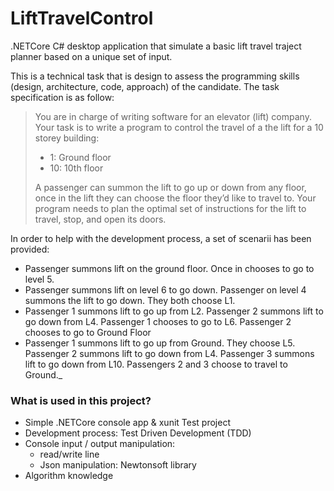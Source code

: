# LiftTravelControl
.NETCore C# desktop application that simulate a basic lift travel traject planner based on a unique set of input.

This is a technical task that is design to assess the programming skills (design, architecture, code, approach) of the candidate. The task specification is as follow:

> You are in charge of writing software for an elevator (lift) company. Your task is to write a program to control the travel of a the lift for a 10 storey building:
>
>  * 1: Ground floor
>  * 10: 10th floor
>
> A passenger can summon the lift to go up or down from any floor, once in the lift they can choose the floor they’d like to travel to. Your program needs to plan the optimal set of instructions for the lift to travel, stop, and open its doors.

In order to help with the development process, a set of scenarii has been provided:

* Passenger summons lift on the ground floor. Once in chooses to go to level 5.
* Passenger summons lift on level 6 to go down. Passenger on level 4 summons the lift to go down. They both choose L1.
* Passenger 1 summons lift to go up from L2. Passenger 2 summons lift to go down from L4. Passenger 1 chooses to go to L6. Passenger 2 chooses to go to Ground Floor
* Passenger 1 summons lift to go up from Ground. They choose L5. Passenger 2 summons lift to go down from L4. Passenger 3 summons lift to go down from L10. Passengers 2 and 3 choose to travel to Ground._

### What is used in this project?

* Simple .NETCore console app & xunit Test project
* Development process: Test Driven Development (TDD)
* Console input / output manipulation: 
  * read/write line
  * Json manipulation: Newtonsoft library
* Algorithm knowledge
